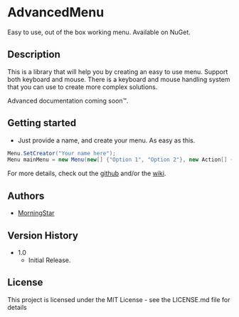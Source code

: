 # AdvancedMenu
Easy to use, out of the box working menu. Available on NuGet.

## Description

This is a library that will help you by creating an easy to use menu. Support both keyboard and mouse.
There is a keyboard and mouse handling system that you can use to create more complex solutions.

Advanced documentation coming soon:tm:.

## Getting started

* Just provide a name, and create your menu. As easy as this.
```cs
Menu.SetCreator("Your name here");
Menu mainMenu = new Menu(new[] {"Option 1", "Option 2"}, new Action[] {method1, method2});
```

For more details, check out the [github](https://github.com/MorningStar3600/AdvancedMenu) and/or the [wiki](https://github.com/MorningStar3600/AdvancedMenu/wiki).

## Authors

- [MorningStar](https://github.com/MorningStar3600)

## Version History

* 1.0
    * Initial Release.

## License

This project is licensed under the MIT License - see the LICENSE.md file for details